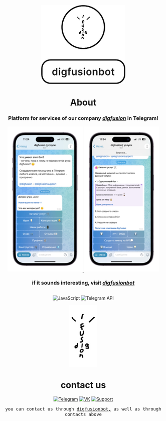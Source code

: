 <div align="center">
<a href="https://t.me/diglibrarybot">
  <img src="media/blank.png" alt="1" height="250">
</a>

<h1>About</h1>
<h3>Platform for services of our company <i><a href="https://t.me/digfusion">digfusion</a></i> in Telegram!</h3>

<a href="https://t.me/digfusion">
  <img src="media/phone1.PNG" alt="Logo" width="240">
  </a><a href="https://t.me/digfusion">
  <img src="media/phone2.PNG" alt="Logo" width="240">
  </a>
  
<h3>if it sounds interesting, visit <i><a href="https://t.me/digfusionbot">digfusionbot</a></i></h3>

##

<!-- <h2><i>be educated - is simple</i> 😉</h2> -->

![JavaScript](https://img.shields.io/badge/-JavaScript-white?style=for-the-badge&logo=javascript&logoColor=black)
![Telegram API](https://img.shields.io/badge/-Telegram%20API-white?style=for-the-badge&logo=telegram&logoColor=black)

<a href="https://t.me/digfusion">
  <img src="media/digfusionWhiteBorder.PNG" alt="Logo" width="90">
  </a>
<h1>сontact us</h1>

[![Telegram](https://img.shields.io/badge/-Telegram-FFFFFF?style=for-the-badge&logo=telegram&logoColor=000000)](https://t.me/digfusion)
[![VK](https://img.shields.io/badge/-VK-FFFFFF?style=for-the-badge&logo=vk&logoColor=000000)](https://vk.com/digfusion)
[![Support](https://img.shields.io/badge/-Support-FFFFFF?style=for-the-badge&logo=telegram&logoColor=000000)](https://t.me/digfusionsupport)

<kbd>you can contact us through <a href="https://t.me/digfusionbot">digfusionbot,</a> as well as through contacts above
</kbd>

<!-- <a href="https://t.me/digfusion">
  <img src="media\logoBlank.png" alt="1" height="27.61">
</a> -->

</div>

